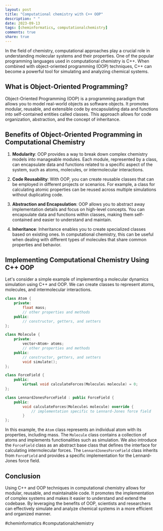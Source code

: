 ```yaml
---
layout: post
title: "Computational chemistry with C++ OOP"
description: " "
date: 2023-09-13
tags: [cheminformatics, computationalchemistry]
comments: true
share: true
---
```


In the field of chemistry, computational approaches play a crucial role in understanding molecular systems and their properties. One of the popular programming languages used in computational chemistry is C++. When combined with object-oriented programming (OOP) techniques, C++ can become a powerful tool for simulating and analyzing chemical systems.

## What is Object-Oriented Programming?

Object-Oriented Programming (OOP) is a programming paradigm that allows you to model real-world objects as software objects. It promotes modular, reusable, and extensible code by encapsulating data and functions into self-contained entities called classes. This approach allows for code organization, abstraction, and the concept of inheritance.

## Benefits of Object-Oriented Programming in Computational Chemistry

1. **Modularity**: OOP provides a way to break down complex chemistry models into manageable modules. Each module, represented by a class, can encapsulate data and functions related to a specific aspect of the system, such as atoms, molecules, or intermolecular interactions.

2. **Code Reusability**: With OOP, you can create reusable classes that can be employed in different projects or scenarios. For example, a class for calculating atomic properties can be reused across multiple simulations without duplicating code.

3. **Abstraction and Encapsulation**: OOP allows you to abstract away implementation details and focus on high-level concepts. You can encapsulate data and functions within classes, making them self-contained and easier to understand and maintain.

4. **Inheritance**: Inheritance enables you to create specialized classes based on existing ones. In computational chemistry, this can be useful when dealing with different types of molecules that share common properties and behavior.

## Implementing Computational Chemistry Using C++ OOP

Let's consider a simple example of implementing a molecular dynamics simulation using C++ and OOP. We can create classes to represent atoms, molecules, and intermolecular interactions.

```cpp
class Atom {
    private:
        float mass;
        // other properties and methods
    public:
        // constructor, getters, and setters
};

class Molecule {
    private:
        vector<Atom> atoms;
        // other properties and methods
    public:
        // constructor, getters, and setters
        void simulate();
};

class ForceField {
    public:
        virtual void calculateForces(Molecule& molecule) = 0;
};

class LennardJonesForceField : public ForceField {
    public:
        void calculateForces(Molecule& molecule) override {
            // implementation specific to Lennard-Jones force field
        }
};
```

In this example, the `Atom` class represents an individual atom with its properties, including mass. The `Molecule` class contains a collection of atoms and implements functionalities such as simulation. We also introduce the `ForceField` class as an abstract base class that defines the interface for calculating intermolecular forces. The `LennardJonesForceField` class inherits from `ForceField` and provides a specific implementation for the Lennard-Jones force field.

## Conclusion

Using C++ and OOP techniques in computational chemistry allows for modular, reusable, and maintainable code. It promotes the implementation of complex systems and makes it easier to understand and extend the codebase. By leveraging the benefits of OOP, scientists and researchers can effectively simulate and analyze chemical systems in a more efficient and organized manner.

#cheminformatics #computationalchemistry